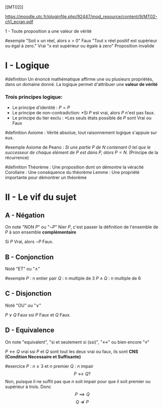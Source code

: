 [[MT02]]

https://moodle.utc.fr/pluginfile.php/92447/mod_resource/content/9/MT02-ch1_ecran.pdf

1 - Toute proposition a une valeur de vérité

#exemple 
"Soit x un réel, alors x > 0" Faux
"Tout x réel positif est supérieur ou égal à zero." Vrai
"x est supérieur ou égale à zero" Proposition invalide
# I - Logique

#definition 
Un énoncé mathématique affirme une ou plusieurs propriétés, dans un domaine donné.
La logique permet d'attribuer une **valeur de vérité** 
### Trois principes logique:
- Le principe d'identité : $P = P$
- Le principe de non-contradiction: *Si $P$ est vrai, alors $P$ n'est pas faux.
- Le principe du tier exclu : *Les seuls états possible de $P$ sont Vrai ou Faux

#definition
Axiome : Vérité absolue, tout raisonnement logique s'appuie sur eux.

#exemple 
Axiome de Peano : *Si une partie $P$ de $N$ contenant $0$ tel que le successeur de chaque élément de $P$ est dans $P$, alors $P=N$.* (Principe de la récurrence)

#definition 
Théorème : Une proposition dont on démontre la véracité 
Corollaire : Une conséquence du théorème
Lemme : Une propriété importante pour démontrer un théorème 

# II - Le vif du sujet
## A - Négation
On note "NON $P$" ou "$\neg P$"
Nier $P$, c'est passer la définition de l'ensemble de $P$ à son ensemble **complémentaire**

Si $P$ Vrai, alors $\neg P$ Faux.
## B - Conjonction
Noté "ET" ou "$\wedge$"

#exemple 
$P$ : n entier pair
$Q$ : n multiple de 3
$P\wedge Q$ : n multiple de 6

## C - Disjonction
Noté "OU" ou "$\vee$"

$P\vee Q$ Faux ssi $P$ Faux et $Q$ Faux.

## D - Equivalence
On note "equivalent", "si et seulement si (ssi)", "$\leftrightarrow$" ou bien encore "$\equiv$"

$P \leftrightarrow Q$ vrai ssi $P$ et $Q$ sont tout les deux vrai ou faux, ils sont **CNS (Condition Necessaire et Suffisante)**

#exercice 
$P$ : $n \geq 3$ et $n$ premier
$Q$ : $n$ impair
$$
P \leftrightarrow Q ?
$$
Non,
puisque il ne suffit pas que $n$ soit impair pour que il soit premier ou supérieur à trois.
Donc
$$
P\implies Q
$$$$
Q \nRightarrow P
$$

